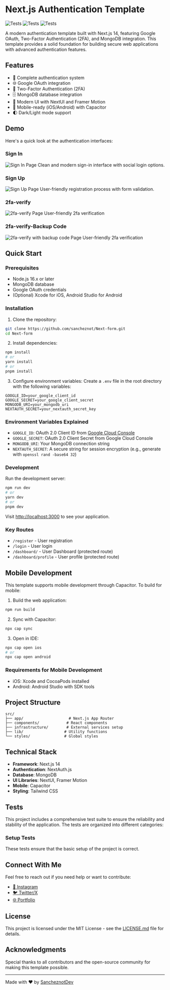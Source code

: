 # Next.js Authentication Template

![Tests](https://github.com/sancheznot/Next-form/actions/workflows/test.setup.yml/badge.svg)
![Tests](https://github.com/sancheznot/Next-form/actions/workflows/test.api.yml/badge.svg)
![Tests](https://github.com/sancheznot/Next-form/actions/workflows/test.ui.yml/badge.svg)



A modern authentication template built with Next.js 14, featuring Google OAuth, Two-Factor Authentication (2FA), and MongoDB integration. This template provides a solid foundation for building secure web applications with advanced authentication features.

## Features

- 🔐 Complete authentication system
- 🌐 Google OAuth integration
- 📱 Two-Factor Authentication (2FA)
- 🗄️ MongoDB database integration
- 🎨 Modern UI with NextUI and Framer Motion
- 📱 Mobile-ready (iOS/Android) with Capacitor
- 🌓 Dark/Light mode support

## Demo

Here's a quick look at the authentication interfaces:

### Sign In
![Sign In Page](/public/git/img/signIn.png)
Clean and modern sign-in interface with social login options.

### Sign Up
![Sign Up Page](/public/git/img/signUp.png)
User-friendly registration process with form validation.

### 2fa-verify
![2fa-verify Page](/public/git/img/2fa.png)
User-friendly 2fa verification

### 2fa-verify-Backup Code
![2fa-verify with backup code Page](/public/git/img/2fabackupcode.png)
User-friendly 2fa verification

## Quick Start

### Prerequisites

- Node.js 16.x or later
- MongoDB database
- Google OAuth credentials
- (Optional) Xcode for iOS, Android Studio for Android

### Installation

1. Clone the repository:
```bash
git clone https://github.com/sancheznot/Next-form.git
cd Next-form
```

2. Install dependencies:
```bash
npm install
# or
yarn install
# or
pnpm install
```

3. Configure environment variables:
Create a `.env` file in the root directory with the following variables:

```env
GOOGLE_ID=your_google_client_id
GOOGLE_SECRET=your_google_client_secret
MONGODB_URI=your_mongodb_uri
NEXTAUTH_SECRET=your_nextauth_secret_key
```

### Environment Variables Explained

- `GOOGLE_ID`: OAuth 2.0 Client ID from [Google Cloud Console](https://console.developers.google.com/apis/credentials)
- `GOOGLE_SECRET`: OAuth 2.0 Client Secret from Google Cloud Console
- `MONGODB_URI`: Your MongoDB connection string
- `NEXTAUTH_SECRET`: A secure string for session encryption (e.g., generate with `openssl rand -base64 32`)

### Development

Run the development server:

```bash
npm run dev
# or
yarn dev
# or
pnpm dev
```

Visit [http://localhost:3000](http://localhost:3000) to see your application.

### Key Routes

- `/register` - User registration
- `/login` - User login
- `/dashboard/` - User Dashboard (protected route)
- `/dashboard/profile` - User profile (protected route)

## Mobile Development

This template supports mobile development through Capacitor. To build for mobile:

1. Build the web application:
```bash
npm run build
```

2. Sync with Capacitor:
```bash
npx cap sync
```

3. Open in IDE:
```bash
npx cap open ios
# or
npx cap open android
```

### Requirements for Mobile Development

- iOS: Xcode and CocoaPods installed
- Android: Android Studio with SDK tools

## Project Structure

```
src/
├── app/                    # Next.js App Router
├── components/            # React components
├── infrastructure/        # External services setup
├── lib/                  # Utility functions
└── styles/               # Global styles
```

## Technical Stack

- **Framework**: Next.js 14
- **Authentication**: NextAuth.js
- **Database**: MongoDB
- **UI Libraries**: NextUI, Framer Motion
- **Mobile**: Capacitor
- **Styling**: Tailwind CSS

## Tests

This project includes a comprehensive test suite to ensure the reliability and stability of the application. The tests are organized into different categories:

### Setup Tests

These tests ensure that the basic setup of the project is correct.

## Connect With Me

Feel free to reach out if you need help or want to contribute:

- [📸 Instagram](https://www.instagram.com/sancheznotdev/)
- [🐦 Twitter/X](https://twitter.com/sancheznotdev)
- [🌐 Portfolio](https://www.sancheznot.com/)

## License

This project is licensed under the MIT License - see the [LICENSE.md](LICENSE.md) file for details.

## Acknowledgments

Special thanks to all contributors and the open-source community for making this template possible.

---

Made with ❤️ by [SancheznotDev](https://www.sancheznot.com/)